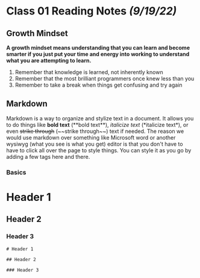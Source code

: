 # Class 01 Reading Notes *(9/19/22)*

## Growth Mindset

**A growth mindset means understanding that you can learn and become smarter if you just put your time and energy into working to understand what you are attempting to learn.**

1. Remember that knowledge is learned, not inherently known
2. Remember that the most brilliant programmers once knew less than you
3. Remember to take a break when things get confusing and try again

## Markdown

Markdown is a way to organize and stylize text in a document. It allows you to do things like **bold text** (\*\*bold text**), *italicize text* (\*italicize text*), or even ~~strike through~~ (\~\~strike through\~\~) text if needed. The reason we would use markdown over something like Microsoft word or another wysiwyg (what you see is what you get) editor is that you don't have to have to click all over the page to style things. You can style it as you go by adding a few tags here and there.

### Basics

# Header 1

## Header 2

### Header 3

``` md040
# Header 1

## Header 2

### Header 3
```
